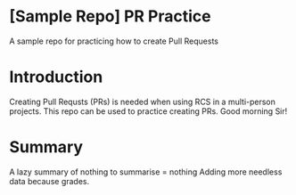 # [Sample Repo] PR Practice
A sample repo for practicing how to create Pull Requests

# Introduction
Creating Pull Requsts (PRs) is needed when using RCS in a multi-person projects. This repo can be used to practice creating PRs. Good morning Sir!

# Summary
A lazy summary of nothing to summarise = nothing
Adding more needless data because grades.
